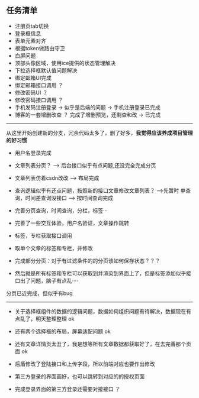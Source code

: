 ## 任务清单

+ 注册页tab切换
+ 登录框信息
+ 表单元素对齐
+ 根据token做路由守卫
+ 白屏问题
+ 顶部头像区域，使用ice提供的状态管理解决
+ 下拉选择框默认值问题解决
+ 绑定邮箱UI完成
+ 绑定邮箱接口调用 ？
+ 修改密码UI ？
+ 修改密码接口调用 ？
+ 手机发码注册登录  -> 似乎是后端的问题 -> 手机注册登录已完成
+ 博客的一套增删改查 ？ 完成了增删预览，还剩查和改  -> 已完成

------------------

从这里开始创建新的分支，冗余代码太多了，删了好多，**我觉得应该养成项目管理的好习惯**

+ 用户名登录完成
+ 文章列表分页？  --> 后台接口似乎有点问题,还没完全完成分页
+ 文章列表仿着csdn改改  --> 布局完成
+ 查询逻辑似乎有还点问题，按照新的接口文章修改文章列表？   -->先暂时 单查询，时间差查询没接口 --> 按时间查询完成
+ 完善分页查询，时间查询，分栏，标签···
+ 完善了一些交互体验，用户名验证，文章操作跳转
+ 标签，专栏获取接口调用
+ 取单个文章的标签和专栏，并修改


+ 完成部分分页：对于有过滤条件的的分页该如何保存状态？？？
+ 然后就是所有标签和专栏可以获取到并渲染到界面上了，但是标签添加似乎接口出了问题，脑子有点乱····

分页已近完成，但似乎有bug

---------------------

+ 关于选择框组件的数据的逻辑问题，数据如何组织问题有待解决，数据现在有点乱了，明天整理整理 ok
+ 还有两个选择框的布局，屏幕适配问题 ok 
+ 还有文章详情页太丑了，我是想等所有文章数据都获取好了，在去完善那个页面 ok


+ 后盾修改了登陆接口和上传字段，所以前端对应也要作出修改
+ 第三方登录的界面画好，也可以跳转到对应的的授权页面
+ 完成登录界面的第三方登录还需要对接接口 ？

